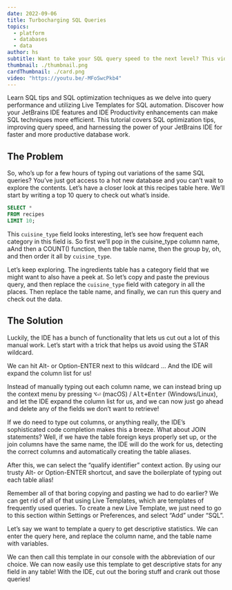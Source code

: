 ```yaml
---
date: 2022-09-06
title: Turbocharging SQL Queries
topics:
  - platform
  - databases
  - data
author: hs
subtitle: Want to take your SQL query speed to the next level? This video will explore how your JetBrains IDE can help you achieve faster SQL queries.
thumbnail: ./thumbnail.png
cardThumbnail: ./card.png
video: "https://youtu.be/-MFoSwcPkb4"
---
```


Learn SQL tips and SQL optimization techniques as we delve into query performance and utilizing Live Templates for SQL automation. Discover how your JetBrains IDE features and IDE Productivity enhancements can make SQL techniques more efficient. This tutorial covers SQL optimization tips, improving query speed, and harnessing the power of your JetBrains IDE for faster and more productive database work.

## The Problem

So, who’s up for a few hours of typing out variations of the same SQL queries? You’ve just got access to a hot new database and you can’t wait to explore the contents. Let’s have a closer look at this recipes table here. We’ll start by writing a top 10 query to check out what’s inside.

```sql
SELECT *
FROM recipes
LIMIT 10;
```

This `cuisine_type` field looks interesting, let’s see how frequent each category in this field is. So first we’ll pop in the cuisine_type column name, aAnd then a COUNT() function, then the table name, then the group by, oh, and then order it all by `cuisine_type`.

Let’s keep exploring. The ingredients table has a category field that we might want to also have a peek at. So let’s copy and paste the previous query, and then replace the `cuisine_type` field with category in all the places. Then replace the table name, and finally, we can run this query and check out the data.

## The Solution

Luckily, the IDE has a bunch of functionality that lets us cut out a lot of this manual work. Let’s start with a trick that helps us avoid using the STAR wildcard.

We can hit Alt- or Option-ENTER next to this wildcard …
And the IDE will expand the column list for us!

Instead of manually typing out each column name, we can instead bring up the context menu by pressing <kbd>⌥⏎</kbd> (macOS) / <kbd>Alt+Enter</kbd> (Windows/Linux), and let the IDE expand the column list for us, and we can now just go ahead and delete any of the fields we don’t want to retrieve!

If we do need to type out columns, or anything really, the IDE’s sophisticated code completion makes this a breeze. What about JOIN statements?
Well, if we have the table foreign keys properly set up, or the join columns have the same name, the IDE will do the work for us, detecting the correct columns and automatically creating the table aliases.

After this, we can select the “qualify identifier” context action. By using our trusty Alt- or Option-ENTER shortcut, and save the boilerplate of typing out each table alias!

Remember all of that boring copying and pasting we had to do earlier? We can get rid of all of that using Live Templates, which are templates of frequently used queries. To create a new Live Template, we just need to go to this section within Settings or Preferences, and select “Add” under “SQL”.

Let’s say we want to template a query to get descriptive statistics. We can enter the query here, and replace the column name, and the table name with variables.

We can then call this template in our console with the abbreviation of our choice. We can now easily use this template to get descriptive stats for any field in any table! With the IDE, cut out the boring stuff and crank out those queries!
